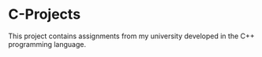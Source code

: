 # C-Projects
This project contains assignments from my university developed in the C++ programming language.
